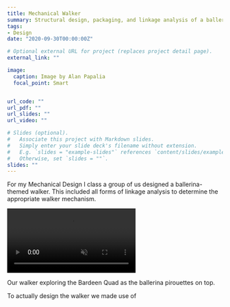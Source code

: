 ```yaml
---
title: Mechanical Walker
summary: Structural design, packaging, and linkage analysis of a ballerina themed walker
tags:
- Design
date: "2020-09-30T00:00:00Z"

# Optional external URL for project (replaces project detail page).
external_link: ""

image:
  caption: Image by Alan Papalia
  focal_point: Smart


url_code: ""
url_pdf: ""
url_slides: ""
url_video: ""

# Slides (optional).
#   Associate this project with Markdown slides.
#   Simply enter your slide deck's filename without extension.
#   E.g. `slides = "example-slides"` references `content/slides/example-slides.md`.
#   Otherwise, set `slides = ""`.
slides: ""
---
```


For my Mechanical Design I class a group of us designed a ballerina-themed
walker. This included all forms of linkage analysis to determine the appropriate
walker mechanism.

<html>
<body>
  <video class="video" autoplay
    muted loop>
    <source src="/img/370_video.mp4" type='video/mp4' />
  </video>
</body>
</html>

Our walker exploring the Bardeen Quad as the ballerina pirouettes on top.

To actually design the walker we made use of 